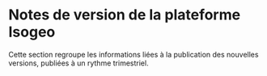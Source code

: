 # Notes de version de la plateforme Isogeo

Cette section regroupe les informations liées à la publication des nouvelles versions, publiées à un rythme trimestriel.
